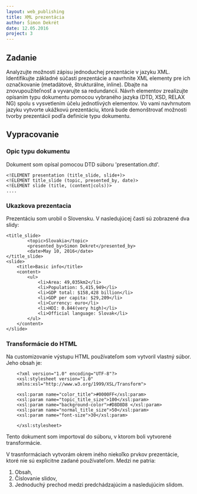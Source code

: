 ```yaml
---
layout: web_publishing
title: XML prezentácia
author: Šimon Dekrét
date: 12.05.2016
project: 3
---
```


## Zadanie

Analyzujte možnosti zápisu jednoduchej prezentácie v jazyku XML. Identifikujte základné súčasti prezentácie a navrhnite XML elementy pre ich označkovanie (metadátové, štrukturálne, inline). Dbajte na znovupoužiteľnosť a vyvarujte sa redundancií. Návrh elementov zrealizujte opísaním typu dokumentu pomocou vybraného jazyka (DTD, XSD, RELAX NG) spolu s vysvetlením účelu jednotlivých elementov. Vo vami navhrnutom jazyku vytvorte ukážkovú prezentáciu, ktorá bude demonštrovať možnosti tvorby prezentácií podľa definície typu dokumentu.

## Vypracovanie

### Opic typu dokumentu

Dokument som opísal pomocou DTD súboru 'presentation.dtd'. 

    <!ELEMENT presentation (title_slide, slide+)> 
    <!ELEMENT title_slide (topic, presented_by, date)>
    <!ELEMENT slide (title, (content|cols))>
    ....
    
### Ukazkova prezentacia

Prezentáciu som urobil o Slovensku. V nasledujúcej časti sú zobrazené dva slidy:

    <title_slide>
    		<topic>Slovakia</topic>
    		<presented_by>Simon Dekret</presented_by>
    		<date>May 10, 2016</date>
    </title_slide>
    <slide>
    	<title>Basic info</title>
    	<content>
    		<ul>
    	    	<li>Area: 49,035km2</li>
    			<li>Population: 5,415,949</li>
    			<li>GDP total: $158,428 billion</li>
    			<li>GDP per capita: $29,209</li>
				<li>Currency: euro</li>
    			<li>HDI: 0.844(very high)</li>
    			<li>Official language: Slovak</li>
    		</ul>
		</content>
    </slide>
    	
### Transformácie do HTML

Na customizovanie výstupu HTML používateľom som vytvoril vlastný súbor. Jeho obsah je:

        <?xml version="1.0" encoding="UTF-8"?>
        <xsl:stylesheet version="1.0"
        xmlns:xsl="http://www.w3.org/1999/XSL/Transform">
        
        <xsl:param name="color_title">#0000FF</xsl:param>
        <xsl:param name="topic_title_size">100</xsl:param>
        <xsl:param name="background-color">#D8D8D8 </xsl:param>
        <xsl:param name="normal_title_size">50</xsl:param>
        <xsl:param name="font-size">30</xsl:param>
        
        </xsl:stylesheet>

Tento dokument som importoval do súboru, v ktorom boli vytvorené transformácie.

V trasnformáciach vytvorám okrem iného niekoľko prvkov prezentácie, ktoré nie sú explicitne zadané používateľom. Medzi ne patria:

1. Obsah,
2. Číslovanie slidov,
3. Jednoduchý prechod medzi predchádzajúcim a nasledujúcim slidom.



